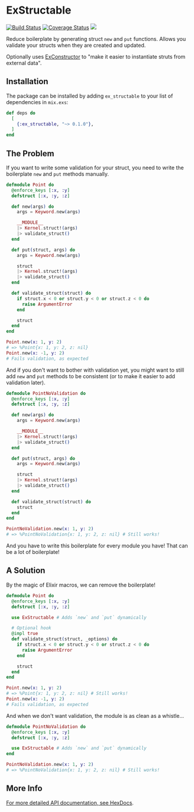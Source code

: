 # ExStructable

[![Build Status](https://travis-ci.org/dylan-chong/ex_structable.svg?branch=master)](https://travis-ci.org/dylan-chong/ex_structable)
[![Coverage Status](https://coveralls.io/repos/github/dylan-chong/ex_structable/badge.svg?branch=master)](https://coveralls.io/github/dylan-chong/ex_structable?branch=master)
[![](https://img.shields.io/hexpm/v/ex_structable.svg?style=flat)](https://hex.pm/packages/ex_structable)

<!-- If this is changed, update mix.exs description/0 -->
Reduce boilerplate by generating struct `new` and `put` functions.
Allows you validate your structs when they are created and updated.
<!-- If this is changed, update mix.exs description/0 -->

Optionally uses [ExConstructor](https://github.com/appcues/exconstructor) to
"make it easier to instantiate struts from external data".

## Installation

The package can be installed by adding `ex_structable` to your list of
dependencies in `mix.exs`:

```elixir
def deps do
  [
    {:ex_structable, "~> 0.1.0"},
  ]
end
```

## The Problem

If you want to write some validation for your struct, you need to write the
boilerplate `new` and `put` methods manually.

```elixir
defmodule Point do
  @enforce_keys [:x, :y]
  defstruct [:x, :y, :z]

  def new(args) do
    args = Keyword.new(args)

    __MODULE__
    |> Kernel.struct!(args)
    |> validate_struct()
  end

  def put(struct, args) do
    args = Keyword.new(args)

    struct
    |> Kernel.struct!(args)
    |> validate_struct()
  end

  def validate_struct(struct) do
    if struct.x < 0 or struct.y < 0 or struct.z < 0 do
      raise ArgumentError
    end

    struct
  end
end

Point.new(x: 1, y: 2)
# => %Point{x: 1, y: 2, z: nil}
Point.new(x: -1, y: 2)
# Fails validation, as expected
```

And if you don't want to bother with validation yet, you might want to still
add `new` and `put` methods to be consistent (or to make it easier to add
validation later).

```elixir
defmodule PointNoValidation do
  @enforce_keys [:x, :y]
  defstruct [:x, :y, :z]

  def new(args) do
    args = Keyword.new(args)

    __MODULE__
    |> Kernel.struct!(args)
    |> validate_struct()
  end

  def put(struct, args) do
    args = Keyword.new(args)

    struct
    |> Kernel.struct!(args)
    |> validate_struct()
  end

  def validate_struct(struct) do
    struct
  end
end

PointNoValidation.new(x: 1, y: 2)
# => %PointNoValidation{x: 1, y: 2, z: nil} # Still works!
```

And you have to write this boilerplate for every module you have! That can be a
lot of boilerplate!

## A Solution

By the magic of Elixir macros, we can remove the boilerplate!

```elixir
defmodule Point do
  @enforce_keys [:x, :y]
  defstruct [:x, :y, :z]

  use ExStructable # Adds `new` and `put` dynamically

  # Optional hook
  @impl true
  def validate_struct(struct, _options) do
    if struct.x < 0 or struct.y < 0 or struct.z < 0 do
      raise ArgumentError
    end

    struct
  end
end

Point.new(x: 1, y: 2)
# => %Point{x: 1, y: 2, z: nil} # Still works!
Point.new(x: -1, y: 2)
# Fails validation, as expected
```

And when we don't want validation, the module is as clean as a whistle...

```elixir
defmodule PointNoValidation do
  @enforce_keys [:x, :y]
  defstruct [:x, :y, :z]

  use ExStructable # Adds `new` and `put` dynamically
end

PointNoValidation.new(x: 1, y: 2)
# => %PointNoValidation{x: 1, y: 2, z: nil} # Still works!
```

## More Info

[For more detailed API documentation, see HexDocs](https://hexdocs.pm/ex_structable/api-reference.html).
